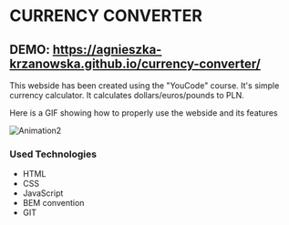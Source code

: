 # CURRENCY CONVERTER
## DEMO: https://agnieszka-krzanowska.github.io/currency-converter/
This webside has been created using the "YouCode" course. It's simple currency calculator. It calculates dollars/euros/pounds to PLN.

Here is a GIF showing how to properly use the webside and its features 

![Animation2](https://user-images.githubusercontent.com/116174956/199799833-3fa7f207-a076-47e0-ac93-0cefeda0d13e.gif)

### Used Technologies
- HTML
- CSS
- JavaScript
- BEM convention
- GIT
